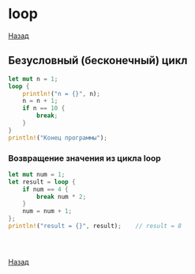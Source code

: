 # loop

[Назад][back]

## Безусловный (бесконечный) цикл

```rust
let mut n = 1;
loop {
    println!("n = {}", n);
    n = n + 1;
    if n == 10 {
        break;
    }
}
println!("Конец программы");
```

### Возвращение значения из цикла loop

```rust
let mut num = 1;
let result = loop {
    if num == 4 {
        break num * 2;
    }
    num = num + 1;
};
println!("result = {}", result);    // result = 8   
```

```rust

```

```rust

```

```rust

```

[Назад][back]

[back]: <.> "Назад к оглавлению"